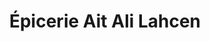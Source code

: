 ---
title: "Épicerie Ait Ali Lahcen"
url: /champs-sur-marne/epicerie-ait-ali-lahcen/
shop: commodité
---